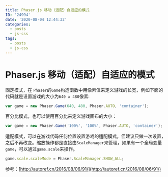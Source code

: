 ```yaml
---
title: Phaser.js 移动（适配）自适应的模式
ID: '24994'
date: '2020-08-04 12:44:32'
categories:
  - posts
  - js-css
tags:
  - posts
  - js-css
---
```


# Phaser.js 移动（适配）自适应的模式

固定模式，在 `Phaser`的`Game`构造函数中用像素值来定义游戏的长宽，例如下面的代码就是设置游戏的大小为`640 x 480`像素:

``` js 
var game = new Phaser.Game(640, 480, Phaser.AUTO, 'container');
```

百分比模式，也可以使用百分比来定义游戏画布的大小：

``` js 
var game = new Phaser.Game('100%', '100%', Phaser.AUTO, 'container');
```

适配模式，可以在游戏代码任何位置设置游戏的适配模式，但建议只做一次设置，之后不再改变。缩放操作都是直接由`ScaleManager`来管理，如果有一个全局变量`game`，可以通过`game.scale`来操作。

``` js 
game.scale.scaleMode = Phaser.ScaleManager.SHOW_ALL;
```

参考：[http://autoref.cn/2016/08/06/91/](http://autoref.cn/2016/08/06/91/)
 
